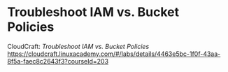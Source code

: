# Troubleshoot IAM vs. Bucket Policies

CloudCraft: _Troubleshoot IAM vs. Bucket Policies_ <https://cloudcraft.linuxacademy.com/#/labs/details/4463e5bc-1f0f-43aa-8f5a-faec8c2643f3?courseId=203>